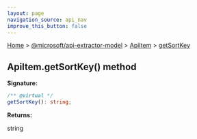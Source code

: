 ```yaml
---
layout: page
navigation_source: api_nav
improve_this_button: false
---
```



[Home](./index.md) &gt; [@microsoft/api-extractor-model](./api-extractor-model.md) &gt; [ApiItem](./api-extractor-model.apiitem.md) &gt; [getSortKey](./api-extractor-model.apiitem.getsortkey.md)

## ApiItem.getSortKey() method


<b>Signature:</b>

```typescript
/** @virtual */
getSortKey(): string;
```
<b>Returns:</b>

string
